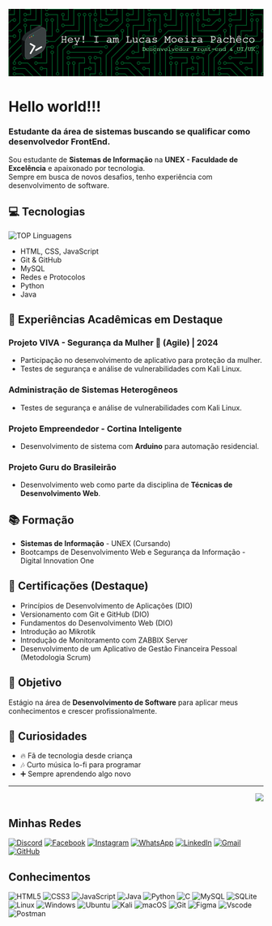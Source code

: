 ![Header](github-header-image.png)

#  Hello world!!!

### Estudante da área de sistemas buscando se qualificar como desenvolvedor FrontEnd.

Sou estudante de **Sistemas de Informação** na **UNEX - Faculdade de Excelência** e apaixonado por tecnologia.  
Sempre em busca de novos desafios, tenho experiência com desenvolvimento de software.

## 💻 Tecnologias
![TOP Linguagens](https://github-readme-stats.vercel.app/api/top-langs/?username=lucaslmp2&layout=compact&theme=dracula)
- HTML, CSS, JavaScript  
- Git & GitHub  
- MySQL   
- Redes e Protocolos
- Python
- Java

## 🎯 Experiências Acadêmicas em Destaque

### Projeto VIVA - Segurança da Mulher 💪 (Agile) | 2024
- Participação no desenvolvimento de aplicativo para proteção da mulher.
- Testes de segurança e análise de vulnerabilidades com Kali Linux.

### Administração de Sistemas Heterogêneos
- Testes de segurança e análise de vulnerabilidades com Kali Linux.

### Projeto Empreendedor - Cortina Inteligente
- Desenvolvimento de sistema com **Arduino** para automação residencial.

### Projeto Guru do Brasileirão
- Desenvolvimento web como parte da disciplina de **Técnicas de Desenvolvimento Web**.

## 📚 Formação
- **Sistemas de Informação** - UNEX (Cursando)  
- Bootcamps de Desenvolvimento Web e Segurança da Informação - Digital Innovation One  

## 📌 Certificações (Destaque)
- Princípios de Desenvolvimento de Aplicações (DIO)  
- Versionamento com Git e GitHub (DIO)  
- Fundamentos do Desenvolvimento Web (DIO)  
- Introdução ao Mikrotik  
- Introdução de Monitoramento com ZABBIX Server  
- Desenvolvimento de um Aplicativo de Gestão Financeira Pessoal (Metodologia Scrum)  

## 🚀 Objetivo
Estágio na área de **Desenvolvimento de Software** para aplicar meus conhecimentos e crescer profissionalmente.

## 🎯 Curiosidades
- 🔥 Fã de tecnologia desde criança  
- 🎶 Curto música lo-fi para programar  
- ➕ Sempre aprendendo algo novo  

---


</div>
&nbsp;
<a href="#">
  <img align="right" src="https://komarev.com/ghpvc/?username=lucaslmp2&style=flat-square" height="25" />
</a>

## Minhas Redes
[![Discord](https://img.shields.io/badge/Discord-7289DA?style=for-the-badge&logo=discord&logoColor=white)](https://discord.com/channels/lucaslmp2/)
[![Facebook](https://img.shields.io/badge/Facebook-1877F2?style=for-the-badge&logo=facebook&logoColor=white)](https://www.facebook.com/lucas201951/)
[![Instagram](https://img.shields.io/badge/-Instagram-%23E4405F?style=for-the-badge&logo=instagram&logoColor=white)](https://www.instagram.com/lucasmoreirapacheco_/)
[![WhatsApp](https://img.shields.io/badge/WhatsApp-25D366?style=for-the-badge&logo=whatsapp&logoColor=white)](https://wa.me/5573988716897)
[![LinkedIn](https://img.shields.io/badge/LinkedIn-0077B5?style=for-the-badge&logo=linkedin&logoColor=white)](https://www.linkedin.com/in/lucas-moreira-pacheco-32537620b/)
[![Gmail](https://img.shields.io/badge/Gmail-333333?style=for-the-badge&logo=gmail&logoColor=red)](mailto:lucaspachecolp2@gmail.com)
[![GitHub](https://img.shields.io/badge/GitHub-100000?style=for-the-badge&logo=github&logoColor=white)](https://github.com/lucaslmp2)

## Conhecimentos 
![HTML5](https://img.shields.io/badge/HTML5-E34F26?style=for-the-badge&logo=html5&logoColor=white)
![CSS3](https://img.shields.io/badge/CSS3-1572B6?style=for-the-badge&logo=css3&logoColor=white)
![JavaScript](https://img.shields.io/badge/JavaScript-F7DF1E?style=for-the-badge&logo=javascript&logoColor=black)
![Java](https://img.shields.io/badge/java-%23ED8B00.svg?style=for-the-badge&logo=openjdk&logoColor=white)
![Python](https://img.shields.io/badge/python-3670A0?style=for-the-badge&logo=python&logoColor=ffdd54)
![C](https://img.shields.io/badge/C-00599C?style=for-the-badge&logo=c&logoColor=white)
![MySQL](https://img.shields.io/badge/MySQL-00000F?style=for-the-badge&logo=mysql&logoColor=white)
![SQLite](https://img.shields.io/badge/SQLite-000?style=for-the-badge&logo=sqlite&logoColor=07405E)
![Linux](https://img.shields.io/badge/Linux-000?style=for-the-badge&logo=linux&logoColor=FCC624)
![Windows](https://img.shields.io/badge/Windows-000?style=for-the-badge&logo=windows&logoColor=2CA5E0)
![Ubuntu](https://img.shields.io/badge/Ubuntu-35495E?style=for-the-badge&logo=ubuntu&logoColor=2CA5E0)
![Kali](https://img.shields.io/badge/Kali-268BEE?style=for-the-badge&logo=kalilinux&logoColor=white)
![macOS](https://img.shields.io/badge/mac%20os-000000?style=for-the-badge&logo=macos&logoColor=F0F0F0)
![Git](https://img.shields.io/badge/GIT-E44C30?style=for-the-badge&logo=git&logoColor=white)
![Figma](https://img.shields.io/badge/Figma-696969?style=for-the-badge&logo=figma&logoColor=figma)
![Vscode](https://img.shields.io/badge/Vscode-007ACC?style=for-the-badge&logo=visual-studio-code&logoColor=white)
![Postman](https://img.shields.io/badge/Postman-FF6C37.svg?style=for-the-badge&logo=Postman&logoColor=white)
###
